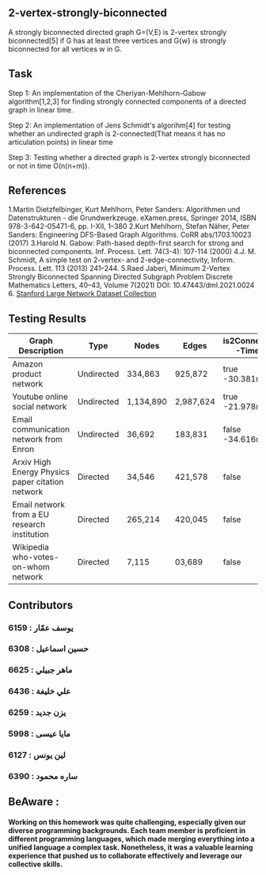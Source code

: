## 2-vertex-strongly-biconnected
A strongly biconnected directed graph G=(V,E) is 2-vertex strongly biconnected[5] if G has at least three vertices and G\{w} is strongly biconnected for all vertices w in G.

## Task
Step 1: An implementation of the Cheriyan-Mehlhorn-Gabow algorithm[1,2,3] for finding strongly connected components of a directed graph in linear time.

Step 2: An implementation of Jens Schmidt's algorihm[4] for testing whether an undirected graph is 2-connected(That means it has no articulation points) in linear time

Step 3: Testing whether a directed graph is 2-vertex strongly biconnected or not in time O(n(n+m)).

## References
1.Martin Dietzfelbinger, Kurt Mehlhorn, Peter Sanders: Algorithmen und Datenstrukturen - die Grundwerkzeuge. eXamen.press, Springer 2014, ISBN 978-3-642-05471-6, pp. I-XII, 1–380
2.Kurt Mehlhorn, Stefan Näher, Peter Sanders: Engineering DFS-Based Graph Algorithms. CoRR abs/1703.10023 (2017)
3.Harold N. Gabow: Path-based depth-first search for strong and biconnected components. Inf. Process. Lett. 74(3-4): 107-114 (2000)
4.J. M. Schmidt, A simple test on 2-vertex- and 2-edge-connectivity, Inform. Process. Lett. 113 (2013) 241–244.
5.Raed Jaberi, Minimum 2-Vertex Strongly Biconnected Spanning Directed Subgraph Problem Discrete Mathematics Letters, 40–43, Volume 7(2021) DOI: 10.47443/dml.2021.0024
6. [Stanford Large Network Dataset Collection](https://snap.stanford.edu/data/index.html)

## Testing Results

| Graph Description                                | Type       | Nodes     | Edges     | is2Connected -Time- | isStronglyConnected -Time- | isStronglyBiconnected -Time- | is2VertexStronglyBiconnected -Time- |
| ------------------------------------------------ | ---------- | --------- | --------- | ------------------- | -------------------------- | ---------------------------- | ----------------------------------- |
| Amazon product network                           | Undirected | 334,863   | 925,872   | true -30.381ms-     | false                      | false                        | false                               |
| Youtube online social network                    | Undirected | 1,134,890 | 2,987,624 | true -21.978ms-     | false                      | false                        | false                               |
| Email communication network from Enron           | Undirected | 36,692    | 183,831   | false -34.616ms-    | false                      | false                        | false                               |
| Arxiv High Energy Physics paper citation network | Directed   | 34,546    | 421,578   | false               | false -25.081ms-           | false -16.142ms-             | false -22.726ms-                    |
| Email network from a EU research institution     | Directed   | 265,214   | 420,045   | false               | false -8.643ms-            | false -2.157ms-              | false -5.4ms-                       |
| Wikipedia who-votes-on-whom network              | Directed   | 7,115     | 03,689    | false               | false -13.996ms-           | false - 8.589ms-             | false -12.504ms-                    |


## Contributors

### يوسف عمّار : 6159
### حسين اسماعيل : 6308
### ماهر جبيلي : 6625
### علي خليفة : 6436
### يزن جديد : 6259
### مايا عيسى : 5998
### لين يونس : 6127
### ساره محمود : 6390

## BeAware : 

#### Working on this homework was quite challenging, especially given our diverse programming backgrounds. Each team member is proficient in different programming languages, which made merging everything into a unified language a complex task. Nonetheless, it was a valuable learning experience that pushed us to collaborate effectively and leverage our collective skills.
